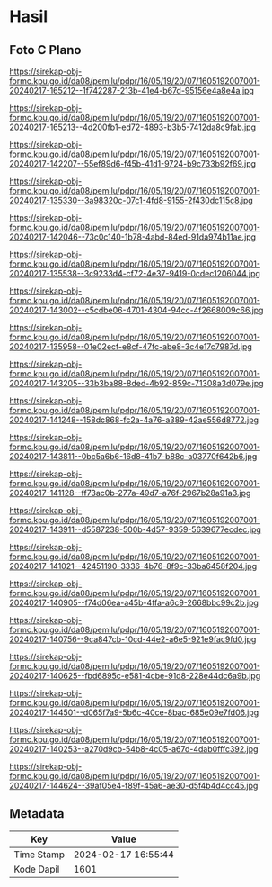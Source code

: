 # Hasil

## Foto C Plano

https://sirekap-obj-formc.kpu.go.id/da08/pemilu/pdpr/16/05/19/20/07/1605192007001-20240217-165212--1f742287-213b-41e4-b67d-95156e4a8e4a.jpg

https://sirekap-obj-formc.kpu.go.id/da08/pemilu/pdpr/16/05/19/20/07/1605192007001-20240217-165213--4d200fb1-ed72-4893-b3b5-7412da8c9fab.jpg

https://sirekap-obj-formc.kpu.go.id/da08/pemilu/pdpr/16/05/19/20/07/1605192007001-20240217-142207--55ef89d6-f45b-41d1-9724-b9c733b92f69.jpg

https://sirekap-obj-formc.kpu.go.id/da08/pemilu/pdpr/16/05/19/20/07/1605192007001-20240217-135330--3a98320c-07c1-4fd8-9155-2f430dc115c8.jpg

https://sirekap-obj-formc.kpu.go.id/da08/pemilu/pdpr/16/05/19/20/07/1605192007001-20240217-142046--73c0c140-1b78-4abd-84ed-91da974b11ae.jpg

https://sirekap-obj-formc.kpu.go.id/da08/pemilu/pdpr/16/05/19/20/07/1605192007001-20240217-135538--3c9233d4-cf72-4e37-9419-0cdec1206044.jpg

https://sirekap-obj-formc.kpu.go.id/da08/pemilu/pdpr/16/05/19/20/07/1605192007001-20240217-143002--c5cdbe06-4701-4304-94cc-4f2668009c66.jpg

https://sirekap-obj-formc.kpu.go.id/da08/pemilu/pdpr/16/05/19/20/07/1605192007001-20240217-135958--01e02ecf-e8cf-47fc-abe8-3c4e17c7987d.jpg

https://sirekap-obj-formc.kpu.go.id/da08/pemilu/pdpr/16/05/19/20/07/1605192007001-20240217-143205--33b3ba88-8ded-4b92-859c-71308a3d079e.jpg

https://sirekap-obj-formc.kpu.go.id/da08/pemilu/pdpr/16/05/19/20/07/1605192007001-20240217-141248--158dc868-fc2a-4a76-a389-42ae556d8772.jpg

https://sirekap-obj-formc.kpu.go.id/da08/pemilu/pdpr/16/05/19/20/07/1605192007001-20240217-143811--0bc5a6b6-16d8-41b7-b88c-a03770f642b6.jpg

https://sirekap-obj-formc.kpu.go.id/da08/pemilu/pdpr/16/05/19/20/07/1605192007001-20240217-141128--ff73ac0b-277a-49d7-a76f-2967b28a91a3.jpg

https://sirekap-obj-formc.kpu.go.id/da08/pemilu/pdpr/16/05/19/20/07/1605192007001-20240217-143911--d5587238-500b-4d57-9359-5639677ecdec.jpg

https://sirekap-obj-formc.kpu.go.id/da08/pemilu/pdpr/16/05/19/20/07/1605192007001-20240217-141021--42451190-3336-4b76-8f9c-33ba6458f204.jpg

https://sirekap-obj-formc.kpu.go.id/da08/pemilu/pdpr/16/05/19/20/07/1605192007001-20240217-140905--f74d06ea-a45b-4ffa-a6c9-2668bbc99c2b.jpg

https://sirekap-obj-formc.kpu.go.id/da08/pemilu/pdpr/16/05/19/20/07/1605192007001-20240217-140756--9ca847cb-10cd-44e2-a6e5-921e9fac9fd0.jpg

https://sirekap-obj-formc.kpu.go.id/da08/pemilu/pdpr/16/05/19/20/07/1605192007001-20240217-140625--fbd6895c-e581-4cbe-91d8-228e44dc6a9b.jpg

https://sirekap-obj-formc.kpu.go.id/da08/pemilu/pdpr/16/05/19/20/07/1605192007001-20240217-144501--d065f7a9-5b6c-40ce-8bac-685e09e7fd06.jpg

https://sirekap-obj-formc.kpu.go.id/da08/pemilu/pdpr/16/05/19/20/07/1605192007001-20240217-140253--a270d9cb-54b8-4c05-a67d-4dab0fffc392.jpg

https://sirekap-obj-formc.kpu.go.id/da08/pemilu/pdpr/16/05/19/20/07/1605192007001-20240217-144624--39af05e4-f89f-45a6-ae30-d5f4b4d4cc45.jpg


## Metadata

| Key        | Value               |
| ---------- | ------------------- |
| Time Stamp | 2024-02-17 16:55:44 |
| Kode Dapil | 1601                |



